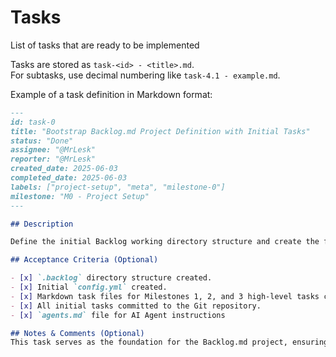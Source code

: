 # Tasks

List of tasks that are ready to be implemented

Tasks are stored as `task-<id> - <title>.md`.  
For subtasks, use decimal numbering like `task-4.1 - example.md`.

Example of a task definition in Markdown format:

```markdown
---
id: task-0
title: "Bootstrap Backlog.md Project Definition with Initial Tasks"
status: "Done"
assignee: "@MrLesk"
reporter: "@MrLesk"
created_date: 2025-06-03
completed_date: 2025-06-03
labels: ["project-setup", "meta", "milestone-0"]
milestone: "M0 - Project Setup"
---

## Description

Define the initial Backlog working directory structure and create the first set of tasks for building the Backlog tool itself using the Backlog methodology. This includes defining the first three milestones (CLI, Kanban Dashboard, GUI) and their high-level tasks. Set up Git for version control and define basic rules for AI agents.

## Acceptance Criteria (Optional)

- [x] `.backlog` directory structure created.
- [x] Initial `config.yml` created.
- [x] Markdown task files for Milestones 1, 2, and 3 high-level tasks created in `.backlog/tasks/` or `.backlog/draft/`.
- [x] All initial tasks committed to the Git repository.
- [x] `agents.md` file for AI Agent instructions

## Notes & Comments (Optional)
This task serves as the foundation for the Backlog.md project, ensuring that all subsequent tasks and milestones are built upon a solid structure. It is crucial for maintaining organization and clarity throughout the project lifecycle.
```
